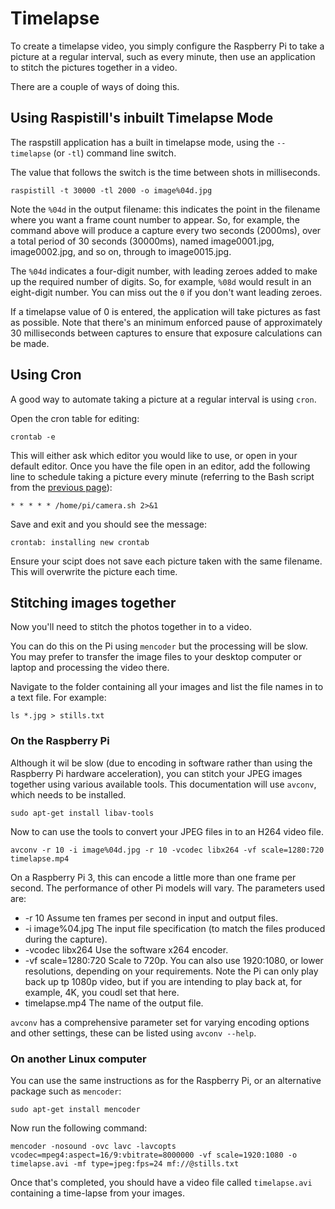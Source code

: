 # Timelapse

To create a timelapse video, you simply configure the Raspberry Pi to take a picture at a regular interval, such as every minute, then use an application to stitch the pictures together in a video.

There are a couple of ways of doing this.

## Using Raspistill's inbuilt Timelapse Mode

The raspstill application has a built in timelapse mode, using the `--timelapse` (or `-tl`) command line switch.

The value that follows the switch is the time between shots in milliseconds.
```
raspistill -t 30000 -tl 2000 -o image%04d.jpg
```
Note the `%04d` in the output filename: this indicates the point in the filename where you want a frame count number to appear. So, for example, the command above will produce a capture every two seconds (2000ms), over a total period of 30 seconds (30000ms), named image0001.jpg, image0002.jpg, and so on, through to image0015.jpg.

The `%04d` indicates a four-digit number, with leading zeroes added to make up the required number of digits. So, for example, `%08d` would result in an eight-digit number. You can miss out the `0` if you don't want leading zeroes.

If a timelapse value of 0 is entered, the application will take pictures as fast as possible. Note that there's an minimum enforced pause of approximately 30 milliseconds between captures to ensure that exposure calculations can be made.

## Using Cron

A good way to automate taking a picture at a regular interval is using `cron`.

Open the cron table for editing:

```
crontab -e
```

This will either ask which editor you would like to use, or open in your default editor. Once you have the file open in an editor, add the following line to schedule taking a picture every minute (referring to the Bash script from the [previous page](raspistill.md)):

```
* * * * * /home/pi/camera.sh 2>&1
```

Save and exit and you should see the message:

```
crontab: installing new crontab
```

Ensure your scipt does not save each picture taken with the same filename. This will overwrite the picture each time.

## Stitching images together

Now you'll need to stitch the photos together in to a video.

You can do this on the Pi using `mencoder` but the processing will be slow. You may prefer to transfer the image files to your desktop computer or laptop and processing the video there.

Navigate to the folder containing all your images and list the file names in to a text file. For example:

```
ls *.jpg > stills.txt
```
### On the Raspberry Pi

Although it wil be slow (due to encoding in software rather than using the Raspberry Pi hardware acceleration), you can stitch your JPEG images together using various available tools. This documentation will use `avconv`, which needs to be installed.
```
sudo apt-get install libav-tools
```
Now to can use the tools to convert your JPEG files in to an H264 video file.
```
avconv -r 10 -i image%04d.jpg -r 10 -vcodec libx264 -vf scale=1280:720 timelapse.mp4
```
On a Raspberry Pi 3, this can encode a little more than one frame per second. The performance of other Pi models will vary. The parameters used are:

 - -r 10 Assume ten frames per second in input and output files.
 - -i image%04.jpg The input file specification (to match the files produced during the capture).
 - -vcodec libx264 Use the software x264 encoder.
 - -vf scale=1280:720 Scale to 720p. You can also use 1920:1080, or lower resolutions, depending on your requirements. Note the Pi can only play back up tp 1080p video, but if you are intending to play back at, for example, 4K, you coudl set that here.
 - timelapse.mp4 The name of the output file.

`avconv` has a comprehensive parameter set for varying encoding options and other settings, these can be listed using `avconv --help`.

### On another Linux computer

You can use the same instructions as for the Raspberry Pi, or an alternative package such as  `mencoder`:

```
sudo apt-get install mencoder
```

Now run the following command:

```
mencoder -nosound -ovc lavc -lavcopts vcodec=mpeg4:aspect=16/9:vbitrate=8000000 -vf scale=1920:1080 -o timelapse.avi -mf type=jpeg:fps=24 mf://@stills.txt
```

Once that's completed, you should have a video file called `timelapse.avi` containing a time-lapse from your images.
